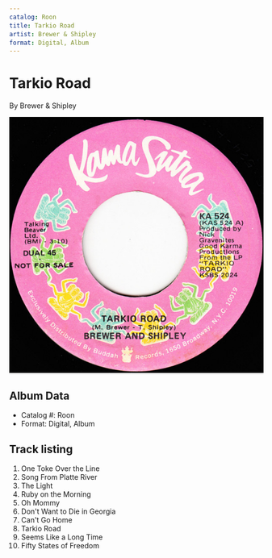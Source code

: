 ```yaml
---
catalog: Roon
title: Tarkio Road
artist: Brewer & Shipley
format: Digital, Album
---
```


# Tarkio Road

By Brewer & Shipley

![](../../assets/albumcovers/Brewer_and_Shipley-Tarkio_Road.png)

## Album Data

- Catalog #: Roon
- Format: Digital, Album


## Track listing


1. One Toke Over the Line
2. Song From Platte River
3. The Light
4. Ruby on the Morning
5. Oh Mommy
6. Don't Want to Die in Georgia
7. Can't Go Home
8. Tarkio Road
9. Seems Like a Long Time
10. Fifty States of Freedom

